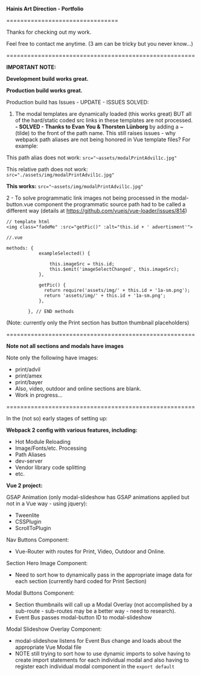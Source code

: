 **Hainis Art Direction - Portfolio**

================================

Thanks for checking out my work.

Feel free to contact me anytime.
(3 am can be tricky but you never know...)

======================================================

**IMPORTANT NOTE:**

**Development build works great.**

**Production build works great.**

Production build has Issues - UPDATE - ISSUES SOLVED:
1. The modal templates are dynamically loaded (this works great) BUT all of the hard/static coded src links in these templates are not processed. **- SOLVED - Thanks to Evan You & Thorsten Lünborg** by adding a ~ (tilde) to the front of the path name. This still raises issues - why webpack path aliases are not being honored in Vue template files? For example:

This path alias does not work:
`src="~assets/modalPrintAdvil1c.jpg"`

This relative path does not work:
`src="./assets/img/modalPrintAdvil1c.jpg"`

**This works:**
`src="~assets/img/modalPrintAdvil1c.jpg"`



2 - To solve programmatic link images not being processed in the modal-button.vue component the programmatic source path had to be called a different way (details at https://github.com/vuejs/vue-loader/issues/814)
```
// template html
<img class="fadeMe" :src="getPic()" :alt="this.id + ' advertisment'">

//.vue

methods: {
			exampleSelected() {

				this.imageSrc = this.id;
				this.$emit('imageSelectChanged', this.imageSrc);
			},

			getPic() {
			  return require('assets/img/' + this.id + '1a-sm.png');
		      return 'assets/img/' + this.id + '1a-sm.png';
		    },

		}, // END methods 

``` 

(Note: currently only the Print section has button thumbnail placeholders)


======================================================

**Note not all sections and modals have images**

Note only the following have images: 
- print/advil
- print/amex
- print/bayer
- Also, video, outdoor and online sections are blank.
- Work in progress...

======================================================

In the (not so) early stages of setting up:

**Webpack 2 config with various features, including:**
- Hot Module Reloading
- Image/Fonts/etc. Processing
- Path Aliases
- dev-server
- Vendor library code splitting
- etc. 


**Vue 2 project:**

GSAP Animation (only modal-slideshow has GSAP animations applied but not in a Vue way - using jquery):
- Tweenlite
- CSSPlugin
- ScrollToPlugin

Nav Buttons Component:
- Vue-Router with routes for Print, Video, Outdoor and Online.

Section Hero Image Component:
- Need to sort how to dynamically pass in the appropriate image data for each section (currently hard coded for Print Section)

Modal Buttons Component:
- Section thumbnails will call up a Modal Overlay (not accomplished by a sub-route - sub-routes may be a better way - need to research).
- Event Bus passes modal-button ID to modal-slideshow

Modal Slideshow Overlay Component:
- modal-slideshow listens for Event Bus change and loads about the appropriate Vue Modal file 
- NOTE still trying to sort how to use dynamic imports to solve having to create import statements for each individual modal and also having to register each individual modal component in the `export default`
